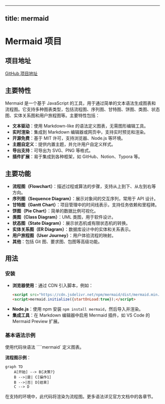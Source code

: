 
---
title: mermaid
---

# Mermaid 项目

## 项目地址
[GitHub 项目地址](https://github.com/mermaid-js/mermaid/blob/develop/README.zh-CN.md)

## 主要特性
Mermaid 是一个基于 JavaScript 的工具，用于通过简单的文本语法生成图表和流程图。它支持多种图表类型，包括流程图、序列图、甘特图、饼图、类图、状态图、实体关系图和用户旅程图等。主要特性包括：
- **文本驱动**：使用 Markdown-like 的语法定义图表，无需图形编辑工具。
- **实时渲染**：集成到 Markdown 编辑器或网页中，支持实时预览和渲染。
- **开源免费**：基于 MIT 许可，支持浏览器、Node.js 等环境。
- **主题自定义**：提供内置主题，并允许用户自定义样式。
- **导出支持**：可导出为 SVG、PNG 等格式。
- **插件扩展**：易于集成到各种框架，如 GitHub、Notion、Typora 等。

## 主要功能
- **流程图（Flowchart）**：描述过程或算法的步骤，支持从上到下、从左到右等方向。
- **序列图（Sequence Diagram）**：展示对象间的交互序列，常用于 API 设计。
- **甘特图（Gantt Chart）**：项目管理中的时间线表示，支持任务依赖和里程碑。
- **饼图（Pie Chart）**：简单的数据比例可视化。
- **类图（Class Diagram）**：UML 类图，用于软件设计。
- **状态图（State Diagram）**：展示状态机或有限状态机的转换。
- **实体关系图（ER Diagram）**：数据库设计中的实体和关系表示。
- **用户旅程图（User Journey）**：用户体验流程的映射。
- **其他**：包括 Git 图、要求图、包图等高级功能。

## 用法
### 安装
- **浏览器使用**：通过 CDN 引入脚本，例如：
  ```html
  <script src="https://cdn.jsdelivr.net/npm/mermaid/dist/mermaid.min.js"></script>
  <script>mermaid.initialize({startOnLoad:true});</script>
  ```
- **Node.js**：使用 npm 安装 `npm install mermaid`，然后导入并渲染。
- **集成工具**：在 Markdown 编辑器中启用 Mermaid 插件，如 VS Code 的 Mermaid Preview 扩展。

### 基本语法示例
使用代码块语法 ````mermaid` 定义图表。

**流程图示例**：
```
graph TD
    A[开始] --> B{决策?}
    B -->|是| C[操作1]
    B -->|否| D[结束]
    C --> D
```

在支持的环境中，此代码将渲染为流程图。更多语法详见官方文档中的各章节。